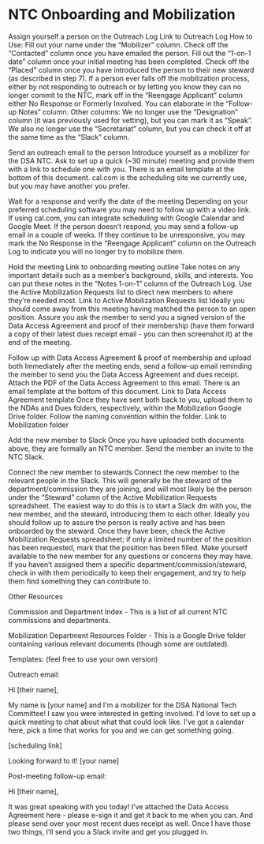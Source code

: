 # NTC Onboarding and Mobilization

Assign yourself a person on the Outreach Log
Link to Outreach Log
How to Use: Fill out your name under the “Mobilizer” column. Check off the “Contacted” column once you have emailed the person. Fill out the “1-on-1 date” column once your initial meeting has been completed. Check off the “Placed” column once you have introduced the person to their new steward (as described in step 7).
If a person ever falls off the mobilization process, either by not responding to outreach or by letting you know they can no longer commit to the NTC, mark off in the “Reengage Applicant” column either No Response or Formerly Involved. You can elaborate in the “Follow-up Notes” column.
Other columns: We no longer use the “Designation” column (it was previously used for vetting), but you can mark it as “Speak”. We also no longer use the “Secretariat” column, but you can check it off at the same time as the “Slack” column.

Send an outreach email to the person
Introduce yourself as a mobilizer for the DSA NTC. Ask to set up a quick (~30 minute) meeting and provide them with a link to schedule one with you. There is an email template at the bottom of this document.
cal.com is the scheduling site we currently use, but you may have another you prefer.

Wait for a response and verify the date of the meeting
Depending on your preferred scheduling software you may need to follow up with a video link. If using cal.com, you can integrate scheduling with Google Calendar and Google Meet.
If the person doesn’t respond, you may send a follow-up email in a couple of weeks. If they continue to be unresponsive, you may mark the No Response in the “Reengage Applicant” column on the Outreach Log to indicate you will no longer try to mobilize them.

Hold the meeting
Link to onboarding meeting outline
Take notes on any important details such as a member’s background, skills, and interests. You can put these notes in the “Notes 1-on-1” column of the Outreach Log.
Use the Active Mobilization Requests list to direct new members to where they’re needed most.
Link to Active Mobilization Requests list
Ideally you should come away from this meeting having matched the person to an open position.
Assure you ask the member to send you a signed version of the Data Access Agreement and proof of their membership (have them forward a copy of their latest dues receipt email - you can then screenshot it) at the end of the meeting.

Follow up with Data Access Agreement & proof of membership and upload both
Immediately after the meeting ends, send a follow-up email reminding the member to send you the Data Access Agreement and dues receipt. Attach the PDF of the Data Access Agreement to this email. There is an email template at the bottom of this document.
Link to Data Access Agreement template
Once they have sent both back to you, upload them to the NDAs and Dues folders, respectively, within the Mobilization Google Drive folder. Follow the naming convention within the folder.
Link to Mobilization folder

Add the new member to Slack
Once you have uploaded both documents above, they are formally an NTC member. Send the member an invite to the NTC Slack.

Connect the new member to stewards
Connect the new member to the relevant people in the Slack. This will generally be the steward of the department/commission they are joining, and will most likely be the person under the “Steward” column of the Active Mobilization Requests spreadsheet. The easiest way to do this is to start a Slack dm with you, the new member, and the steward, introducing them to each other.
Ideally you should follow up to assure the person is really active and has been onboarded by the steward. Once they have been, check the Active Mobilization Requests spreadsheet; if only a limited number of the position has been requested, mark that the position has been filled.
Make yourself available to the new member for any questions or concerns they may have. If you haven’t assigned them a specific department/commission/steward, check in with them periodically to keep their engagement, and try to help them find something they can contribute to.


Other Resources

Commission and Department Index - This is a list of all current NTC commissions and departments.

Mobilization Department Resources Folder - This is a Google Drive folder containing various relevant documents (though some are outdated).


Templates: (feel free to use your own version)


Outreach email:

Hi [their name],

My name is [your name] and I'm a mobilizer for the DSA National Tech Committee! I saw you were interested in getting involved. I'd love to set up a quick meeting to chat about what that could look like. I've got a calendar here, pick a time that works for you and we can get something going.

[scheduling link]

Looking forward to it!
[your name]


Post-meeting follow-up email:

Hi [their name],

It was great speaking with you today! I’ve attached the Data Access Agreement here - please e-sign it and get it back to me when you can. And please send over your most recent dues receipt as well. Once I have those two things, I’ll send you a Slack invite and get you plugged in.
